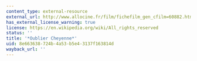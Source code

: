```yaml
---
content_type: external-resource
external_url: http://www.allocine.fr/film/fichefilm_gen_cfilm=60882.html
has_external_license_warning: true
license: https://en.wikipedia.org/wiki/All_rights_reserved
status: ''
title: '*Oublier Cheyenne*'
uid: 8e663638-724b-4a53-b5e4-3137f163814d
wayback_url: ''
---
```

